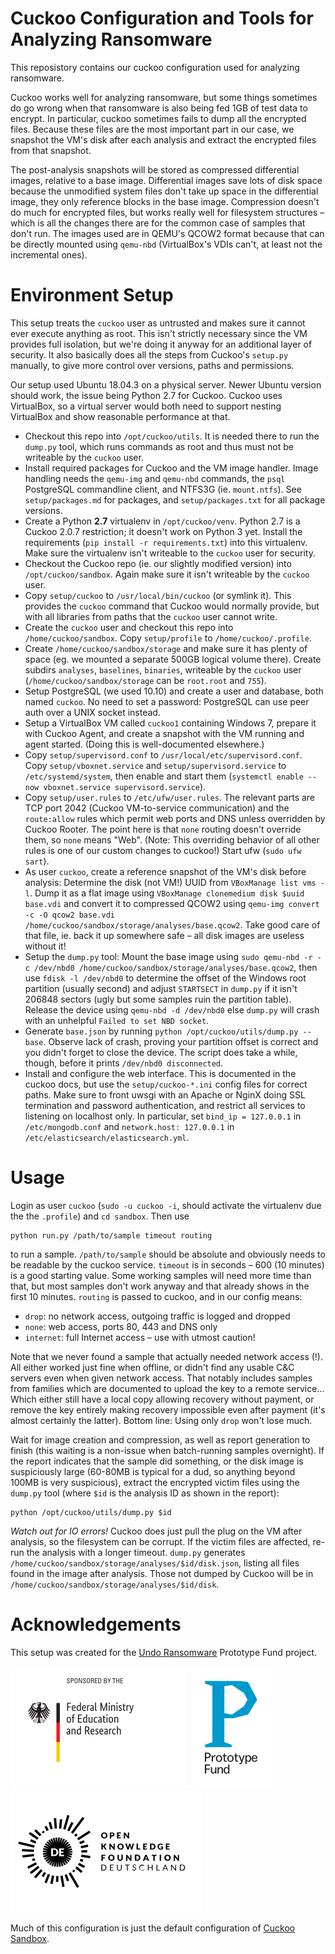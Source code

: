 # Cuckoo Configuration and Tools for Analyzing Ransomware

This reposistory contains our cuckoo configuration used for analyzing
ransomware.

Cuckoo works well for analyzing ransomware, but some things sometimes do go
wrong when that ransomware is also being fed 1GB of test data to encrypt. In
particular, cuckoo sometimes fails to dump all the encrypted files. Because
these files are the most important part in our case, we snapshot the VM's disk
after each analysis and extract the encrypted files from that snapshot.

The post-analysis snapshots will be stored as compressed differential images,
relative to a base image. Differential images save lots of disk space because
the unmodified system files don't take up space in the differential image,
they only reference blocks in the base image. Compression doesn't do much for
encrypted files, but works really well for filesystem structures – which is
all the changes there are for the common case of samples that don't run. The
images used are in QEMU's QCOW2 format because that can be directly mounted
using `qemu-nbd` (VirtualBox's VDIs can't, at least not the incremental ones).

# Environment Setup

This setup treats the `cuckoo` user as untrusted and makes sure it cannot ever
execute anything as root. This isn't strictly necessary since the VM provides
full isolation, but we're doing it anyway for an additional layer of security.
It also basically does all the steps from Cuckoo's `setup.py` manually, to
give more control over versions, paths and permissions.

Our setup used Ubuntu 18.04.3 on a physical server. Newer Ubuntu version
should work, the issue being Python 2.7 for Cuckoo. Cuckoo uses VirtualBox,
so a virtual server would both need to support nesting VirtualBox and show
reasonable performance at that.

- Checkout this repo into `/opt/cuckoo/utils`. It is needed there to run the
  `dump.py` tool, which runs commands as root and thus must not be writeable
  by the `cuckoo` user.
- Install required packages for Cuckoo and the VM image handler. Image
  handling needs the `qemu-img` and `qemu-nbd` commands, the `psql` PostgreSQL
  commandline client, and NTFS3G (ie. `mount.ntfs`). See `setup/packages.md`
  for packages, and `setup/packages.txt` for all package versions.
- Create a Python **2.7** virtualenv in `/opt/cuckoo/venv`. Python 2.7 is a
  Cuckoo 2.0.7 restriction; it doesn't work on Python 3 yet. Install the
  requirements (`pip install -r requirements.txt`) into this virtualenv. Make
  sure the virtualenv isn't writeable to the `cuckoo` user for security.
- Checkout the Cuckoo repo (ie. our slightly modified version) into
  `/opt/cuckoo/sandbox`. Again make sure it isn't writeable by the `cuckoo`
  user.
- Copy `setup/cuckoo` to `/usr/local/bin/cuckoo` (or symlink it). This
  provides the `cuckoo` command that Cuckoo would normally provide, but with
  all libraries from paths that the `cuckoo` user cannot write.
- Create the `cuckoo` user and checkout this repo into `/home/cuckoo/sandbox`.
  Copy `setup/profile` to `/home/cuckoo/.profile`.
- Create `/home/cuckoo/sandbox/storage` and make sure it has plenty of space
  (eg. we mounted a separate 500GB logical volume there). Create subdirs
  `analyses`, `baselines`, `binaries`, writeable by the `cuckoo` user
  (`/home/cuckoo/sandbox/storage` can be `root.root` and `755`).
- Setup PostgreSQL (we used 10.10) and create a user and database, both named
  `cuckoo`. No need to set a password: PostgreSQL can use peer auth over a
  UNIX socket instead.
- Setup a VirtualBox VM called `cuckoo1` containing Windows 7, prepare it with
  Cuckoo Agent, and create a snapshot with the VM running and agent started.
  (Doing this is well-documented elsewhere.)
- Copy `setup/supervisord.conf` to `/usr/local/etc/supervisord.conf`. Copy
  `setup/vboxnet.service` and `setup/supervisord.service` to
  `/etc/systemd/system`, then enable and start them
  (`systemctl enable --now vboxnet.service supervisord.service`).
- Copy `setup/user.rules` to `/etc/ufw/user.rules`. The relevant parts are TCP
  port 2042 (Cuckoo VM-to-service communication) and the `route:allow` rules
  which permit web ports and DNS unless overridden by Cuckoo Rooter. The point
  here is that `none` routing doesn't override them, so `none` means "Web".
  (Note: This overriding behavior of all other rules is one of our custom
  changes to cuckoo!) Start ufw (`sudo ufw sart`).
- As user `cuckoo`, create a reference snapshot of the VM's disk before
  analysis: Determine the disk (not VM!) UUID from `VBoxManage list vms -l`.
  Dump it as a flat image using `VBoxManage clonemedium disk $uuid base.vdi`
  and convert it to compressed QCOW2 using
  `qemu-img convert -c -O qcow2 base.vdi /home/cuckoo/sandbox/storage/analyses/base.qcow2`.
  Take good care of that file, ie. back it up somewhere safe – all disk images
  are useless without it!
- Setup the `dump.py` tool: Mount the base image using
  `sudo qemu-nbd -r -c /dev/nbd0 /home/cuckoo/sandbox/storage/analyses/base.qcow2`,
  then use `fdisk -l /dev/nbd0` to determine the offset of the Windows root
  partition (usually second) and adjust `STARTSECT` in `dump.py` if it isn't
  206848 sectors (ugly but some samples ruin the partition table). Release the
  device using `qemu-nbd -d /dev/nbd0` else `dump.py` will crash with an
  unhelpful `Failed to set NBD socket`.
- Generate `base.json` by running `python /opt/cuckoo/utils/dump.py --base`.
  Observe lack of crash, proving your partition offset is correct and you
  didn't forget to close the device. The script does take a while, though,
  before it prints `/dev/nbd0 disconnected`.
- Install and configure the web interface. This is documented in the cuckoo
  docs, but use the `setup/cuckoo-*.ini` config files for correct paths. Make
  sure to front uwsgi with an Apache or NginX doing SSL termination and
  password authentication, and restrict all services to listening on localhost
  only. In particular, set `bind_ip = 127.0.0.1` in `/etc/mongodb.conf` and
  `network.host: 127.0.0.1` in `/etc/elasticsearch/elasticsearch.yml`.

# Usage

Login as user `cuckoo` (`sudo -u cuckoo -i`, should activate the virtualenv
due the the `.profile`) and `cd sandbox`. Then use

```
python run.py /path/to/sample timeout routing
```

to run a sample. `/path/to/sample` should be absolute and obviously needs to
be readable by the cuckoo service. `timeout` is in seconds – 600 (10 minutes)
is a good starting value. Some working samples will need more time than that,
but most samples don't work anyway and that already shows in the first 10
minutes. `routing` is passed to cuckoo, and in our config means:

- `drop`: no network access, outgoing traffic is logged and dropped
- `none`: web access, ports 80, 443 and DNS only
- `internet`: full Internet access – use with utmost caution!

Note that we never found a sample that actually needed network access (!).
All either worked just fine when offline, or didn't find any usable C&C
servers even when given network access. That notably includes samples from
families which are documented to upload the key to a remote service... Which
either still have a local copy allowing recovery without payment, or remove
the key entirely making recovery impossible even after payment (it's almost
certainly the latter). Bottom line: Using only `drop` won't lose much.

Wait for image creation and compression, as well as report generation to
finish (this waiting is a non-issue when batch-running samples overnight).
If the report indicates that the sample did something, or the disk image is
suspiciously large (60-80MB is typical for a dud, so anything beyond 100MB is
very suspicious), extract the encrypted victim files using the `dump.py` tool
(where `$id` is the analysis ID as shown in the report):

```
python /opt/cuckoo/utils/dump.py $id
```

*Watch out for IO errors!* Cuckoo does just pull the plug on the VM after
analysis, so the filesystem can be corrupt. If the victim files are affected,
re-run the analysis with a longer timeout. `dump.py` generates
`/home/cuckoo/sandbox/storage/analyses/$id/disk.json`, listing all files
found in the image after analysis. Those not dumped by Cuckoo will be in
`/home/cuckoo/sandbox/storage/analyses/$id/disk`.

# Acknowledgements

This setup was created for the
[Undo Ransomware](https://prototypefund.de/project/undo-von-ransomware-mittels-machine-learning/)
Prototype Fund project.

[![Sponsored by the Federal Ministry of Education and Research](bmbf.png)](https://www.bmbf.de/)
[![A Prototype Fund Project](ptf.png)](https://prototypefund.de/)
[![Prototype Fund is an Open Knowledge Foundation Project](okfn.png)](https://okfn.de/)

Much of this configuration is just the default configuration of
[Cuckoo Sandbox](https://cuckoosandbox.org/).
